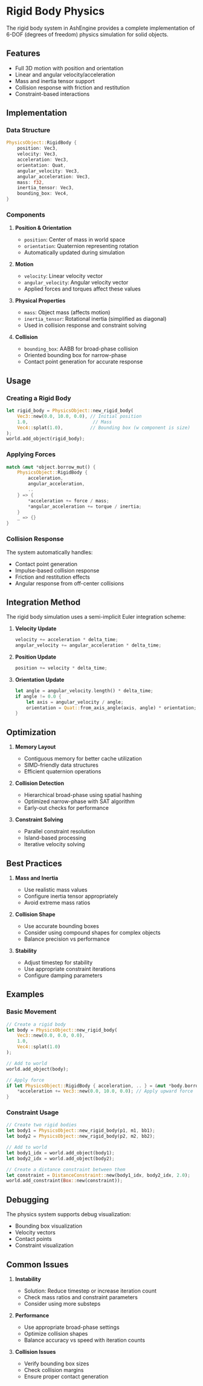 # Rigid Body Physics

The rigid body system in AshEngine provides a complete implementation of 6-DOF (degrees of freedom) physics simulation for solid objects.

## Features

- Full 3D motion with position and orientation
- Linear and angular velocity/acceleration
- Mass and inertia tensor support
- Collision response with friction and restitution
- Constraint-based interactions

## Implementation

### Data Structure

```rust
PhysicsObject::RigidBody {
    position: Vec3,
    velocity: Vec3,
    acceleration: Vec3,
    orientation: Quat,
    angular_velocity: Vec3,
    angular_acceleration: Vec3,
    mass: f32,
    inertia_tensor: Vec3,
    bounding_box: Vec4,
}
```

### Components

1. **Position & Orientation**

   - `position`: Center of mass in world space
   - `orientation`: Quaternion representing rotation
   - Automatically updated during simulation

2. **Motion**

   - `velocity`: Linear velocity vector
   - `angular_velocity`: Angular velocity vector
   - Applied forces and torques affect these values

3. **Physical Properties**

   - `mass`: Object mass (affects motion)
   - `inertia_tensor`: Rotational inertia (simplified as diagonal)
   - Used in collision response and constraint solving

4. **Collision**
   - `bounding_box`: AABB for broad-phase collision
   - Oriented bounding box for narrow-phase
   - Contact point generation for accurate response

## Usage

### Creating a Rigid Body

```rust
let rigid_body = PhysicsObject::new_rigid_body(
    Vec3::new(0.0, 10.0, 0.0), // Initial position
    1.0,                        // Mass
    Vec4::splat(1.0),          // Bounding box (w component is size)
);
world.add_object(rigid_body);
```

### Applying Forces

```rust
match &mut *object.borrow_mut() {
    PhysicsObject::RigidBody {
        acceleration,
        angular_acceleration,
        ..
    } => {
        *acceleration += force / mass;
        *angular_acceleration += torque / inertia;
    }
    _ => {}
}
```

### Collision Response

The system automatically handles:

- Contact point generation
- Impulse-based collision response
- Friction and restitution effects
- Angular response from off-center collisions

## Integration Method

The rigid body simulation uses a semi-implicit Euler integration scheme:

1. **Velocity Update**

   ```rust
   velocity += acceleration * delta_time;
   angular_velocity += angular_acceleration * delta_time;
   ```

2. **Position Update**

   ```rust
   position += velocity * delta_time;
   ```

3. **Orientation Update**
   ```rust
   let angle = angular_velocity.length() * delta_time;
   if angle != 0.0 {
       let axis = angular_velocity / angle;
       orientation = Quat::from_axis_angle(axis, angle) * orientation;
   }
   ```

## Optimization

1. **Memory Layout**

   - Contiguous memory for better cache utilization
   - SIMD-friendly data structures
   - Efficient quaternion operations

2. **Collision Detection**

   - Hierarchical broad-phase using spatial hashing
   - Optimized narrow-phase with SAT algorithm
   - Early-out checks for performance

3. **Constraint Solving**
   - Parallel constraint resolution
   - Island-based processing
   - Iterative velocity solving

## Best Practices

1. **Mass and Inertia**

   - Use realistic mass values
   - Configure inertia tensor appropriately
   - Avoid extreme mass ratios

2. **Collision Shape**

   - Use accurate bounding boxes
   - Consider using compound shapes for complex objects
   - Balance precision vs performance

3. **Stability**
   - Adjust timestep for stability
   - Use appropriate constraint iterations
   - Configure damping parameters

## Examples

### Basic Movement

```rust
// Create a rigid body
let body = PhysicsObject::new_rigid_body(
    Vec3::new(0.0, 0.0, 0.0),
    1.0,
    Vec4::splat(1.0)
);

// Add to world
world.add_object(body);

// Apply force
if let PhysicsObject::RigidBody { acceleration, .. } = &mut *body.borrow_mut() {
    *acceleration += Vec3::new(0.0, 10.0, 0.0); // Apply upward force
}
```

### Constraint Usage

```rust
// Create two rigid bodies
let body1 = PhysicsObject::new_rigid_body(p1, m1, bb1);
let body2 = PhysicsObject::new_rigid_body(p2, m2, bb2);

// Add to world
let body1_idx = world.add_object(body1);
let body2_idx = world.add_object(body2);

// Create a distance constraint between them
let constraint = DistanceConstraint::new(body1_idx, body2_idx, 2.0);
world.add_constraint(Box::new(constraint));
```

## Debugging

The physics system supports debug visualization:

- Bounding box visualization
- Velocity vectors
- Contact points
- Constraint visualization

## Common Issues

1. **Instability**

   - Solution: Reduce timestep or increase iteration count
   - Check mass ratios and constraint parameters
   - Consider using more substeps

2. **Performance**

   - Use appropriate broad-phase settings
   - Optimize collision shapes
   - Balance accuracy vs speed with iteration counts

3. **Collision Issues**
   - Verify bounding box sizes
   - Check collision margins
   - Ensure proper contact generation
